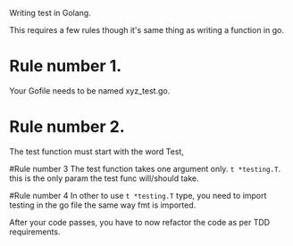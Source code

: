 Writing test in Golang.

This requires a few rules though it's same thing as writing a function in go.

# Rule number 1.
Your Gofile needs to be named xyz_test.go.

# Rule number 2.
The test function must start with the word Test,

#Rule number 3
The test function takes one argument only. `t *testing.T`. 
this is the only param the test func will/should take.

#Rule number 4
In other to use `t *testing.T` type, you need to
import testing in the go file the same way fmt is imported.

After your code passes, you have to now refactor the code as per TDD requirements.

